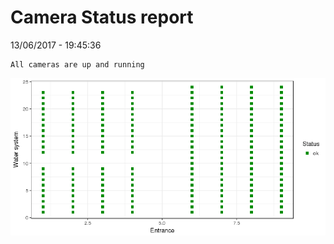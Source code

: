 Camera Status report
================
13/06/2017 - 19:45:36

    All cameras are up and running

![](camreport_files/figure-markdown_github/unnamed-chunk-2-1.png)
